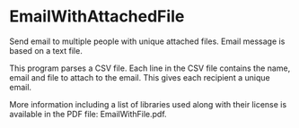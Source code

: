 # EmailWithAttachedFile
Send email to multiple people with unique attached files.  Email message is based on a text file.

This program parses a CSV file. Each line in the CSV file contains the name, email and file to attach to the email.  This gives each recipient a unique email.

More information including a list of libraries used along with their license is available in the PDF file:  EmailWithFile.pdf.
